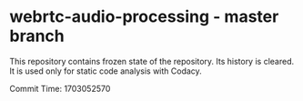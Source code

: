 # webrtc-audio-processing - master branch

This repository contains frozen state of the repository.
Its history is cleared. It is used only for static code
analysis with Codacy.

Commit Time: 1703052570